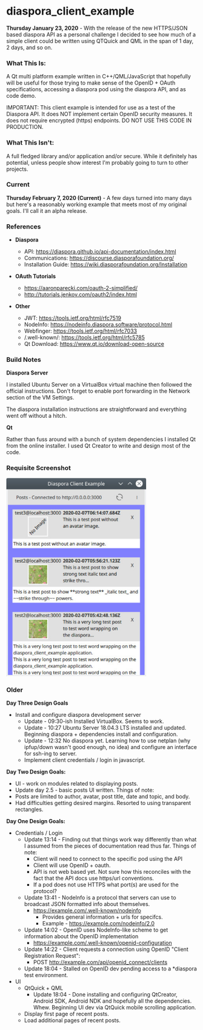 # diaspora_client_example

**Thursday January 23, 2020** - With the release of the new HTTPS/JSON based diaspora API as a personal challenge I decided to see how much of a simple client could be written using QTQuick and QML in the span of 1 day, 2 days, and so on. 

### What This Is:

A Qt multi platform example written in C++/QML/JavaScript that hopefully will be useful for those trying to make sense of the OpenID + OAuth specifications, accessing a diaspora pod using the diaspora API, and as code demo.

IMPORTANT: This client example is intended for use as a test of the Diaspora API. It does NOT implement certain OpenID security measures. It does not require encrypted (https) endpoints. DO NOT USE THIS CODE IN PRODUCTION.


### What This Isn't:

A full fledged library and/or application and/or secure. While it definitely has potential, unless people show interest I'm probably going to turn to other projects.


### Current

**Thursday February 7, 2020 (Current)** - A few days turned into many days but here's a reasonably working example that meets most of my original goals. I'll call it an alpha release.


### References

* **Diaspora**
  * API: https://diaspora.github.io/api-documentation/index.html
  * Communications: https://discourse.diasporafoundation.org/
  * Installation Guide: https://wiki.diasporafoundation.org/Installation

* **OAuth Tutorials**
  * https://aaronparecki.com/oauth-2-simplified/
  * http://tutorials.jenkov.com/oauth2/index.html

* **Other**
  * JWT: https://tools.ietf.org/html/rfc7519
  * NodeInfo: https://nodeinfo.diaspora.software/protocol.html
  * Webfinger: https://tools.ietf.org/html/rfc7033
  * /.well-known/: https://tools.ietf.org/html/rfc5785
  * Qt Download: https://www.qt.io/download-open-source


### Build Notes

**Diaspora Server**

I installed Ubuntu Server on a VirtualBox virtual machine then followed the official instructions. Don't forget to enable port forwarding in the Network section of the VM Settings.

The diaspora installation instructions are straightforward and everything went off without a hitch.


**Qt**

Rather than fuss around with a bunch of system dependencies I installed Qt from the online installer. I used Qt Creator to write and design most of the code.


### Requisite Screenshot

<img src="diapsora_client_example.jpg" alt="image of diaspora client example ui." height="521" width="369"/>


### Older

**Day Three Design Goals**

* Install and configure diaspora development server
  * Update - 09:30-ish Installed VirtualBox. Seems to work.
  * Update - 10:27 Ubuntu Server 18.04.3 LTS installed and updated. Beginning diaspora + dependencies install and configuration.
  * Update - 12:32 No diaspora yet. Learning how to use netplan (why ipfup/down wasn't good enough, no idea) and configure an interface for ssh-ing to server.
  * Implement client credentials / login in javascript.


**Day Two Design Goals:**

* UI - work on modules related to displaying posts.
* Update day 2.5 - basic posts UI written. Things of note:
* Posts are limited to author, avatar, post title, date and topic, and body.
* Had difficulties getting desired margins. Resorted to using transparent rectangles.

**Day One Design Goals:**

* Credentials / Login
  * Update 13:14 - Finding out that things work way differently than what I assumed from the pieces of documentation read thus far. Things of note:
    * Client will need to connect to the specific pod using the API
    * Client will use OpenID + oauth.
    * API is not web based yet. Not sure how this reconciles with the fact that the API docs use https/url conventions.
    * If a pod does not use HTTPS what port(s) are used for the protocol?
  * Update 13:41 - NodeInfo is a protocol that servers can use to broadcast JSON formatted info about themselves.
    * https://example.com/.well-known/nodeinfo
      * Provides general information + urls for specifcs.
      * Example - https://example.com/nodeinfo/2.0
  * Update 14:02 - OpenID uses NodeInfo-like scheme to get information about the OpenID implementation
    * https://example.com/.well-known/openid-configuration
  * Update 14:22 - Client requests a connection using OpenID "Client Registration Request":
    * POST http://example.com/api/openid_connect/clients
  * Update 18:04 - Stalled on OpenID dev pending access to a *diaspora test environment.
* UI
  * QtQuick + QML
    * Update 18:04 - Done installing and configuring QtCreator, Android SDK, Android NDK and hopefully all the dependencies. Whew. Beginning UI dev via QtQuick mobile scrolling application.
  * Display first page of recent posts.
  * Load additional pages of recent posts.

